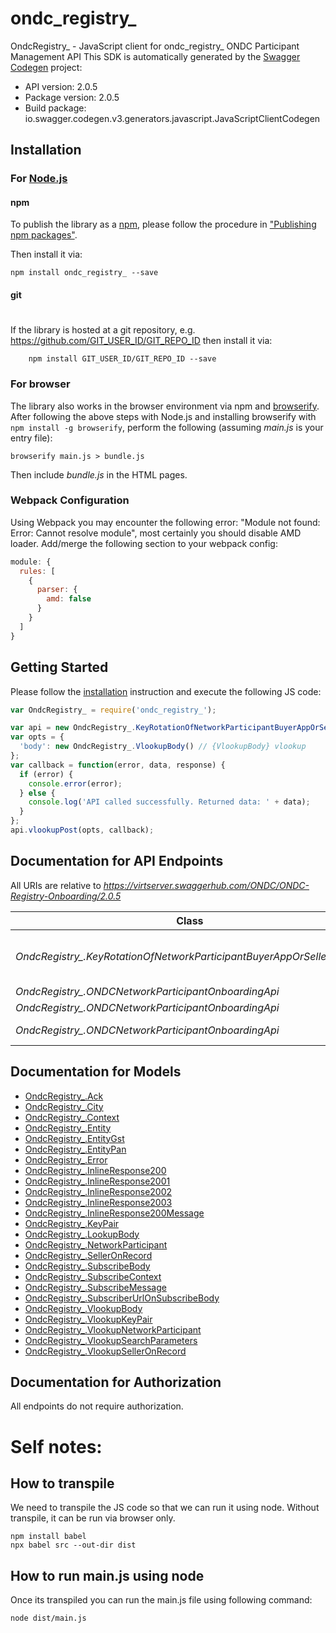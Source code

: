 # ondc_registry_

OndcRegistry_ - JavaScript client for ondc_registry_
ONDC Participant Management API
This SDK is automatically generated by the [Swagger Codegen](https://github.com/swagger-api/swagger-codegen) project:

- API version: 2.0.5
- Package version: 2.0.5
- Build package: io.swagger.codegen.v3.generators.javascript.JavaScriptClientCodegen

## Installation

### For [Node.js](https://nodejs.org/)

#### npm

To publish the library as a [npm](https://www.npmjs.com/),
please follow the procedure in ["Publishing npm packages"](https://docs.npmjs.com/getting-started/publishing-npm-packages).

Then install it via:

```shell
npm install ondc_registry_ --save
```

#### git
#
If the library is hosted at a git repository, e.g.
https://github.com/GIT_USER_ID/GIT_REPO_ID
then install it via:

```shell
    npm install GIT_USER_ID/GIT_REPO_ID --save
```

### For browser

The library also works in the browser environment via npm and [browserify](http://browserify.org/). After following
the above steps with Node.js and installing browserify with `npm install -g browserify`,
perform the following (assuming *main.js* is your entry file):

```shell
browserify main.js > bundle.js
```

Then include *bundle.js* in the HTML pages.

### Webpack Configuration

Using Webpack you may encounter the following error: "Module not found: Error:
Cannot resolve module", most certainly you should disable AMD loader. Add/merge
the following section to your webpack config:

```javascript
module: {
  rules: [
    {
      parser: {
        amd: false
      }
    }
  ]
}
```

## Getting Started

Please follow the [installation](#installation) instruction and execute the following JS code:

```javascript
var OndcRegistry_ = require('ondc_registry_');

var api = new OndcRegistry_.KeyRotationOfNetworkParticipantBuyerAppOrSellerAppApi()
var opts = { 
  'body': new OndcRegistry_.VlookupBody() // {VlookupBody} vlookup
};
var callback = function(error, data, response) {
  if (error) {
    console.error(error);
  } else {
    console.log('API called successfully. Returned data: ' + data);
  }
};
api.vlookupPost(opts, callback);
```

## Documentation for API Endpoints

All URIs are relative to *https://virtserver.swaggerhub.com/ONDC/ONDC-Registry-Onboarding/2.0.5*

Class | Method | HTTP request | Description
------------ | ------------- | ------------- | -------------
*OndcRegistry_.KeyRotationOfNetworkParticipantBuyerAppOrSellerAppApi* | [**vlookupPost**](docs/KeyRotationOfNetworkParticipantBuyerAppOrSellerAppApi.md#vlookupPost) | **POST** /vlookup | Get public keys of network participants
*OndcRegistry_.ONDCNetworkParticipantOnboardingApi* | [**lookupPost**](docs/ONDCNetworkParticipantOnboardingApi.md#lookupPost) | **POST** /lookup | 
*OndcRegistry_.ONDCNetworkParticipantOnboardingApi* | [**subscribePost**](docs/ONDCNetworkParticipantOnboardingApi.md#subscribePost) | **POST** /subscribe | 
*OndcRegistry_.ONDCNetworkParticipantOnboardingApi* | [**subscriberUrlOnSubscribePost**](docs/ONDCNetworkParticipantOnboardingApi.md#subscriberUrlOnSubscribePost) | **POST** /subscriber_url/on_subscribe | 

## Documentation for Models

 - [OndcRegistry_.Ack](docs/Ack.md)
 - [OndcRegistry_.City](docs/City.md)
 - [OndcRegistry_.Context](docs/Context.md)
 - [OndcRegistry_.Entity](docs/Entity.md)
 - [OndcRegistry_.EntityGst](docs/EntityGst.md)
 - [OndcRegistry_.EntityPan](docs/EntityPan.md)
 - [OndcRegistry_.Error](docs/Error.md)
 - [OndcRegistry_.InlineResponse200](docs/InlineResponse200.md)
 - [OndcRegistry_.InlineResponse2001](docs/InlineResponse2001.md)
 - [OndcRegistry_.InlineResponse2002](docs/InlineResponse2002.md)
 - [OndcRegistry_.InlineResponse2003](docs/InlineResponse2003.md)
 - [OndcRegistry_.InlineResponse200Message](docs/InlineResponse200Message.md)
 - [OndcRegistry_.KeyPair](docs/KeyPair.md)
 - [OndcRegistry_.LookupBody](docs/LookupBody.md)
 - [OndcRegistry_.NetworkParticipant](docs/NetworkParticipant.md)
 - [OndcRegistry_.SellerOnRecord](docs/SellerOnRecord.md)
 - [OndcRegistry_.SubscribeBody](docs/SubscribeBody.md)
 - [OndcRegistry_.SubscribeContext](docs/SubscribeContext.md)
 - [OndcRegistry_.SubscribeMessage](docs/SubscribeMessage.md)
 - [OndcRegistry_.SubscriberUrlOnSubscribeBody](docs/SubscriberUrlOnSubscribeBody.md)
 - [OndcRegistry_.VlookupBody](docs/VlookupBody.md)
 - [OndcRegistry_.VlookupKeyPair](docs/VlookupKeyPair.md)
 - [OndcRegistry_.VlookupNetworkParticipant](docs/VlookupNetworkParticipant.md)
 - [OndcRegistry_.VlookupSearchParameters](docs/VlookupSearchParameters.md)
 - [OndcRegistry_.VlookupSellerOnRecord](docs/VlookupSellerOnRecord.md)

## Documentation for Authorization

 All endpoints do not require authorization.

# Self notes:
## How to transpile
We need to transpile the JS code so that we can run it using node. Without transpile, it can be run via browser only.
```
npm install babel
npx babel src --out-dir dist
```
## How to run main.js using node
Once its transpiled you can run the main.js file using following command:
```
node dist/main.js
```


